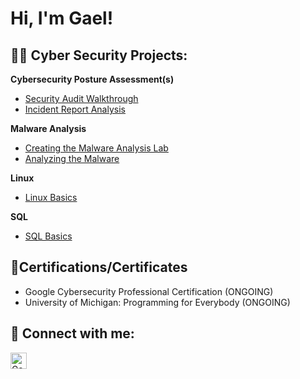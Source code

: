 <h1>Hi, I'm Gael!</h1>

<h2>👨‍💻 Cyber Security Projects:</h2>

<b>Cybersecurity Posture Assessment(s)</b>
- [Security Audit Walkthrough](https://github.com/gaelrivera123/FictionalSecurityAudit)
- [Incident Report Analysis](https://github.com/gaelrivera123/IncidentReportAnalysis)

<b>Malware Analysis</b>
- [Creating the Malware Analysis Lab](https://github.com/gaelrivera123/MalwareAnalysisLab/tree/main)
- [Analyzing the Malware](https://github.com/gaelrivera123/Analyzing-The-Malware/tree/main)

<b>Linux</b>
- [Linux Basics](https://github.com/gaelrivera123/Linux-Basics)

<b>SQL</b>
- [SQL Basics]()

<h2>📝Certifications/Certificates</h2>

- Google Cybersecurity Professional Certification (ONGOING)
- University of Michigan: Programming for Everybody (ONGOING)


<h2> 🤳 Connect with me:</h2>

[<img align="left" alt="GaelRivera | LinkedIn" width="26px" src="https://upload.wikimedia.org/wikipedia/commons/thumb/8/81/LinkedIn_icon.svg/72px-LinkedIn_icon.svg.png" />][linkedin]

[linkedin]: https://www.linkedin.com/in/gaelrivera1/
